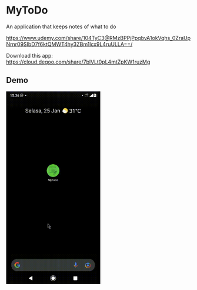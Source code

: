 # MyToDo
An application that keeps notes of what to do

https://www.udemy.com/share/104TyC3@RMzBPPjPpqbvA1okVqhs_0ZraUpNrnr09SIbD7f6ktQMWT4hy3ZBm1lcx9L4ruULLA==/

Download this app: https://cloud.degoo.com/share/7blVLt0pL4mtZpKW1ruzMg

## Demo
<img src="assets/Demo.gif"
width="256">&nbsp;&nbsp;&nbsp;
